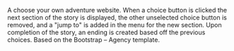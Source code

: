 A choose your own adventure website. When a choice button is clicked the next section of the story is displayed,
the other unselected choice button is removed, and a "jump to" is added in the menu for the new section. 
Upon completion of the story, an ending is created based off the previous choices. Based on the Bootstrap – Agency template.
